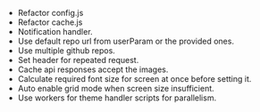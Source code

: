 - Refactor config.js
- Refactor cache.js
- Notification handler.
- Use default repo url from userParam or the provided ones.
- Use multiple github repos.
- Set header for repeated request.
- Cache api responses accept the images.
- Calculate required font size for screen at once before setting it.
- Auto enable grid mode when screen size insufficient.
- Use workers for theme handler scripts for parallelism.
